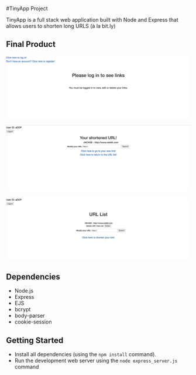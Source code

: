 #TinyApp Project

TinyApp is a full stack web application built with Node and Express that allows users to shorten long URLS (à la bit.ly)

## Final Product

!["Screenshot of home page in a logged out state](https://github.com/aliabji/TinyApp/blob/master/docs/urlList.png)

![Screenshot of the page showing the shortened URL](https://github.com/aliabji/TinyApp/blob/master/docs/short.png)

![Screenshot of the URL list in a logged in state](https://github.com/aliabji/TinyApp/blob/master/docs/loggedInHome.png)

## Dependencies

- Node.js
- Express
- EJS
- bcrypt
- body-parser
- cookie-session

## Getting Started

- Install all dependencies (using the `npm install` command).
- Run the development web server using the `node express_server.js` command

